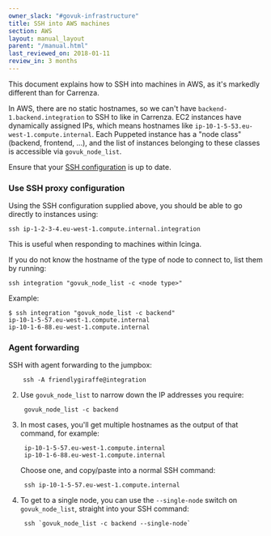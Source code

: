 ```yaml
---
owner_slack: "#govuk-infrastructure"
title: SSH into AWS machines
section: AWS
layout: manual_layout
parent: "/manual.html"
last_reviewed_on: 2018-01-11
review_in: 3 months
---
```


This document explains how to SSH into machines in AWS, as it's markedly
different than for Carrenza.

In AWS, there are no static hostnames, so we can't have
`backend-1.backend.integration` to SSH to like in Carrenza. EC2 instances have
dynamically assigned IPs, which means hostnames like
`ip-10-1-5-53.eu-west-1.compute.internal`. Each Puppeted instance has a "node
class" (backend, frontend, ...), and the list of instances belonging to these
classes is accessible via `govuk_node_list`.

Ensure that your [SSH configuration](ssh-config.html) is up to date.

### Use SSH proxy configuration

Using the SSH configuration supplied above, you should be able to go directly
to instances using:

`ssh ip-1-2-3-4.eu-west-1.compute.internal.integration`

This is useful when responding to machines within Icinga.

If you do not know the hostname of the type of node to connect to, list them by
running:

`ssh integration "govuk_node_list -c <node type>"`

Example:

```
$ ssh integration "govuk_node_list -c backend"
ip-10-1-5-57.eu-west-1.compute.internal
ip-10-1-6-88.eu-west-1.compute.internal
```

### Agent forwarding

SSH with agent forwarding to the jumpbox:

        ssh -A friendlygiraffe@integration

2. Use `govuk_node_list` to narrow down the IP addresses you require:

        govuk_node_list -c backend

3. In most cases, you'll get multiple hostnames as the output of that command,
   for example:

        ip-10-1-5-57.eu-west-1.compute.internal
        ip-10-1-6-88.eu-west-1.compute.internal

   Choose one, and copy/paste into a normal SSH command:

        ssh ip-10-1-5-57.eu-west-1.compute.internal

5. To get to a single node, you can use the `--single-node` switch on
   `govuk_node_list`, straight into your SSH command:

        ssh `govuk_node_list -c backend --single-node`
